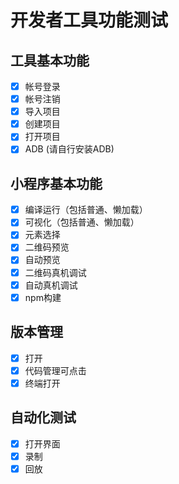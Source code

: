 # 开发者工具功能测试

## 工具基本功能

  - [x] 帐号登录
  - [x] 帐号注销
  - [x] 导入项目
  - [x] 创建项目
  - [x] 打开项目
  - [x] ADB (请自行安装ADB)

## 小程序基本功能

  - [x] 编译运行（包括普通、懒加载）
  - [x] 可视化（包括普通、懒加载）
  - [x] 元素选择
  - [x] 二维码预览
  - [x] 自动预览
  - [x] 二维码真机调试
  - [x] 自动真机调试
  - [x] npm构建

## 版本管理

  - [x] 打开
  - [x] 代码管理可点击
  - [x] 终端打开

## 自动化测试

  - [x] 打开界面
  - [x] 录制
  - [x] 回放
